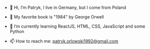 - 👋 Hi, I’m Patryk, I live in Germany, but I come from Poland
- 👀 My favorite book is "1984" by George Orwell
- 🌱 I’m currently learning ReactJS, HTML, CSS, JavaScript and some Python

- 📫 How to reach me:
          patryk.orlowski1992@gmail.com
          
<!---
PatrykO92/PatrykO92 is a ✨ special ✨ repository because its `README.md` (this file) appears on your GitHub profile.
You can click the Preview link to take a look at your changes.
--->
